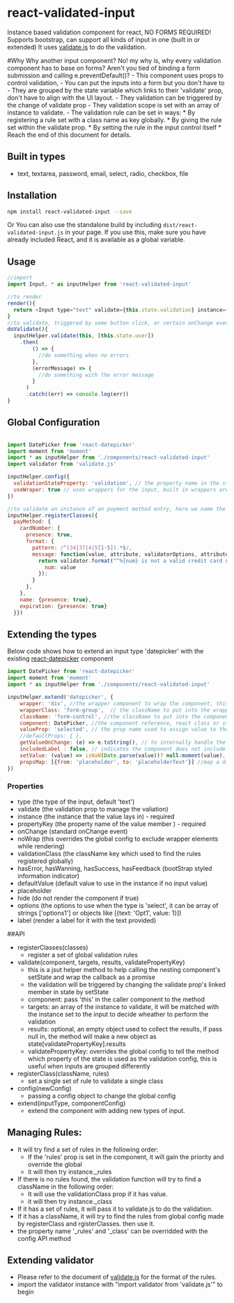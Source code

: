 # react-validated-input

Instance based validation component for react, NO FORMS REQUIRED!
Supports bootstrap, can support all kinds of input in one (built in or extended)
It uses [validate.js](http://validatejs.org/) to do the validation.

#Why
Why another input component?
  No! my why is, why every validation component has to base on forms? Aren't you tied of binding a form submission and calling e.preventDefault()?
    - This component uses props to control validation,
    - You can put the inputs into a form but you don't have to
    - They are grouped by the state variable which links to their 'validate' prop, don't have to align with the UI layout.
    - They validation can be triggered by the change of validate prop
    - They validation scope is set with an array of instance to validate.
    - The validation rule can be set in ways:
      * By registering a rule set with a class name as key globally.
      * By giving the rule set within the validate prop.
      * By setting the rule in the input control itself
      * Reach the end of this document for details.

## Built in types
  - text, textarea, password, email, select, radio, checkbox, file

## Installation
```bash
npm install react-validated-input --save
```
Or You can also use the standalone build by including `dist/react-validated-input.js` in your page.
If you use this, make sure you have already included React, and it is available as a global variable.

## Usage

```js
//import
import Input, * as inputHelper from 'react-validated-input'

//to render
render(){
  return <Input type="text" validate={this.state.validation} instance={this.state.user} propertyKey="email" rules={{presence: true, email: true}} placeholder="Email Address" label="Email"></Input>
}
//to validate, triggered by some button click, or certain onChange events
doValidate(){
  inputHelper.validate(this, [this.state.user])
    .then(
        () => {
          //do something when no errors
        },
        (errorMessage) => {
          //do something with the error message
        }
      )
      .catch((err) => console.log(err))
}
```
## Global Configuration
```js

import DatePicker from 'react-datepicker'
import moment from 'moment'
import * as inputHelper from './components/react-validated-input'
import validator from 'validate.js'

inputHelper.config({
  validationStateProperty: 'validation', // the property name in the state object to link the validation
  useWraper: true // uses wrappers for the input, built in wrappers are bootStrap styles
})

//to validate an instance of an payment method entry, here we name the class of instance as 'payMethod', the rules for the members are set this way.
inputHelper.registerClasses({
  payMethod: {
    cardNumber: {
      presence: true,
      format: {
        pattern: /^(34|37|4|5[1-5]).*$/,
        message: function(value, attribute, validatorOptions, attributes, globalOptions) {
          return validator.format("^%{num} is not a valid credit card number", {
            num: value
          });
        }
      },
    },
    name: {presence: true},
    expiration: {presence: true}
  }})
```


## Extending the types
Below code shows how to extend an input type 'datepicker' with the existing [react-datepicker](https://github.com/Hacker0x01/react-datepicker) component
```js
import DatePicker from 'react-datepicker'
import moment from 'moment'
import * as inputHelper from './components/react-validated-input'

inputHelper.extend('datepicker', {
    wrapper: 'div', //the wrapper component to wrap the component, this will wrap this datepicker with bootstrap style, set to null to disable wrapping.
    wrapperClass: 'form-group',  // the className to put into the wrapper
    className: 'form-control', //the className to put into the component
    component: DatePicker, //the component reference, react class or string such as 'input'
    valueProp: 'selected', // the prop name used to assign value to the component, this date picker uses 'selected' instead of 'value'
    //defaultProps: { },
    getValueOnChange: (e) => e.toString(), // to internally handle the event in onChange, otherwise it will try to retrieve e.target.value
    includedLabel : false, // indicates the component does not include a label props it self, we'll renderer the label for it
    setValue: (value) => isNaN(Date.parse(value))? null:moment(value), //the handler to pass the value from instance to the component
    propsMap: [{from: 'placeholder', to: 'placeholderText'}] //map a different name for the default properties
})
```
### Properties

* type (the type of the input, default 'text')
* validate (the validation prop to manage the valiation)
* instance (the instance that the value lays in) - required
* propertyKey (the property name of the value member ) - required
* onChange (standard onChange event)
* noWrap (this overrides the global config to exclude wrapper elements while rendering)
* validationClass (the className key which used to find the rules registered globally)
* hasError, hasWanning, hasSuccess, hasFeedback (bootStrap styled information indicator)
* defaultValue (default value to use in the instance if no input value)
* placeholder
* hide (do not render the component if true)
* options (the options to use when the type is 'select', it can be array of strings ['options1'] or objects like [{text: 'Opt1', value: 1}])  
* label (render a label for it with the text provided)

##API
  - registerClasses(classes)
    * register a set of global validation rules
  - validate(component, targets, results, validatePropertyKey)
    * this is a jsut helper method to help calling the nesting component's setState and wrap the callback as a promise
    * the validation will be triggered by changing the validate prop's linked member in state by setState
    * component: pass 'this' in the caller component to the method
    * targets: an array of the instance to validate, it will be matched with the instance set to the input to decide wheather to perform the validation
    * results: optional, an empty object used to collect the results, if pass null in, the method will make a new object as state[validatePropertyKey].results
    * validatePropertyKey: overrides the global config to tell the method which property of the state is used as the validation config, this is useful when     inputs are grouped differently
  - registerClass(className, rules)
    * set a single set of rule to validate a single class
  - config(newConfig)
    * passing a config object to change the global config
  - extend(inputType, componentConfig)
    * extend the component with adding new types of input.

## Managing Rules:
  - It will try find a set of rules in the following order:
    * If the 'rules' prop is set in the component, it will gain the priority and override the global
    * it will then try instance._rules
  - If there is no rules found, the validation function will try to find a className in the following order:
    * It will use the validationClass prop if it has value.
    * it will then try instance._class
  - If it has a set of rules, it will pass it to validate.js to do the validation.
  - If it has a className, it will try to find the rules from global config made by registerClass and rgisterClasses. then use it.
  - the property name '_rules' and '_class' can be overridded with the config API method

  ## Extending validator
  - Please refer to the document of [validate.js](http://validatejs.org/) for the format of the rules.
  - import the validator instance with "import validator from 'validate.js'" to begin
